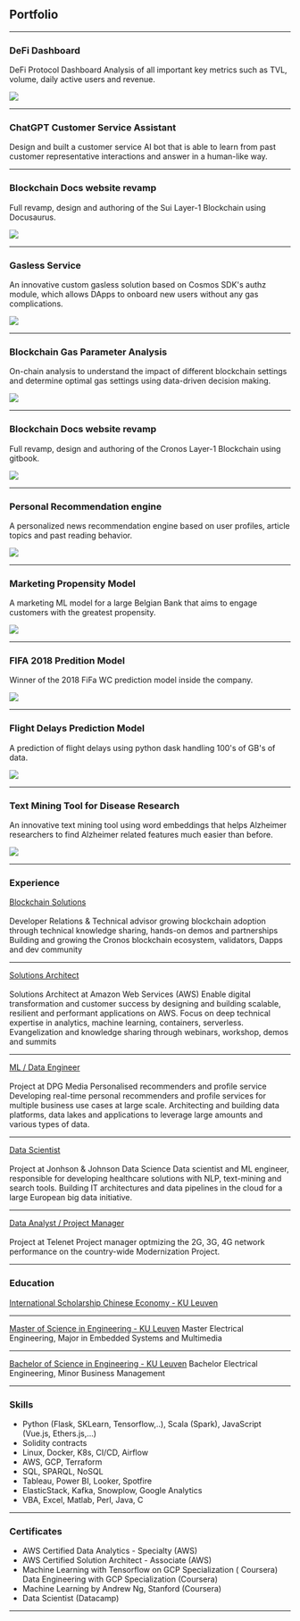 ## Portfolio

---

### DeFi Dashboard

DeFi Protocol Dashboard Analysis of all important key metrics such as TVL, volume, daily active users and revenue.

<img src="images/defi.webp?raw=true"/>

---

### ChatGPT Customer Service Assistant

Design and built a customer service AI bot that is able to learn from past customer representative interactions and answer in a human-like way.

---

### Blockchain Docs website revamp

Full revamp, design and authoring of the Sui Layer-1 Blockchain using Docusaurus.

<img src="images/sui.webp?raw=true"/>

---

### Gasless Service

An innovative custom gasless solution based on Cosmos SDK's authz module, which allows DApps to onboard new users without any gas complications.

<img src="images/gasless.webp?raw=true"/>

---

### Blockchain Gas Parameter Analysis

On-chain analysis to understand the impact of different blockchain settings and determine optimal gas settings using data-driven decision making.

<img src="images/gas.webp?raw=true"/>

---

### Blockchain Docs website revamp

Full revamp, design and authoring of the Cronos Layer-1 Blockchain using gitbook.

<img src="images/cronos.webp?raw=true"/>

---

### Personal Recommendation engine

A personalized news recommendation engine based on user profiles, article topics and past reading behavior.

<img src="images/explorer.webp"/>

---

### Marketing Propensity Model

A marketing ML model for a large Belgian Bank that aims to engage customers with the greatest propensity.

<img src="images/propensity.webp?raw=true"/>

---

### FIFA 2018 Predition Model

Winner of the 2018 FiFa WC prediction model inside the company.

<img src="images/matches.webp?raw=true"/>

---

### Flight Delays Prediction Model

A prediction of flight delays using python dask handling 100's of GB's of data.

<img src="images/flights.webp?raw=true"/>

---

### Text Mining Tool for Disease Research

An innovative text mining tool using word embeddings that helps Alzheimer researchers to find Alzheimer related features much easier than before.

<img src="images/textmining.webp?raw=true"/>

---

### Experience

[Blockchain Solutions]()
<br/><br/>
Developer Relations & Technical advisor growing blockchain adoption through technical knowledge sharing, hands-on demos and partnerships
Building and growing the Cronos blockchain ecosystem, validators, Dapps and dev community

---

[Solutions Architect]()
<br/><br/>
Solutions Architect at Amazon Web Services (AWS)
Enable digital transformation and customer success by designing and building scalable, resilient and performant applications on AWS.
Focus on deep technical expertise in analytics, machine learning, containers, serverless.
Evangelization and knowledge sharing through webinars, workshop, demos and summits

---

[ML / Data Engineer]()
<br/><br/>
Project at DPG Media
Personalised recommenders and profile service
Developing real-time personal recommenders and profile services for multiple business use cases at large scale.
Architecting and building data platforms, data lakes and applications to leverage large amounts and various types of data.

---

[Data Scientist]()
<br/><br/>
Project at Jonhson & Johnson Data Science
Data scientist and ML engineer, responsible for developing healthcare solutions with NLP, text-mining and search tools.
Building IT architectures and data pipelines in the cloud for a large European big data initiative.

---

[Data Analyst / Project Manager]()
<br/><br/>
Project at Telenet
Project manager optmizing the 2G, 3G, 4G network performance on the country-wide Modernization Project.

---

### Education

[International Scholarship Chinese Economy - KU Leuven]()

---

[Master of Science in Engineering - KU Leuven]()
Master Electrical Engineering, Major in Embedded Systems and Multimedia

---

[Bachelor of Science in Engineering - KU Leuven]()
Bachelor Electrical Engineering, Minor Business Management

---

### Skills

- Python (Flask, SKLearn, Tensorflow,..), Scala (Spark), JavaScript (Vue.js, Ethers.js,...)
- Solidity contracts
- Linux, Docker, K8s, CI/CD, Airflow
- AWS, GCP, Terraform
- SQL, SPARQL, NoSQL
- Tableau, Power BI, Looker, Spotfire
- ElasticStack, Kafka, Snowplow, Google Analytics
- VBA, Excel, Matlab, Perl, Java, C

---

### Certificates

- AWS Certified Data Analytics - Specialty (AWS)
- AWS Certified Solution Architect - Associate (AWS)
- Machine Learning with Tensorflow on GCP Specialization ( Coursera) Data Engineering with GCP Specialization (Coursera)
- Machine Learning by Andrew Ng, Stanford (Coursera)
- Data Scientist (Datacamp)

---

